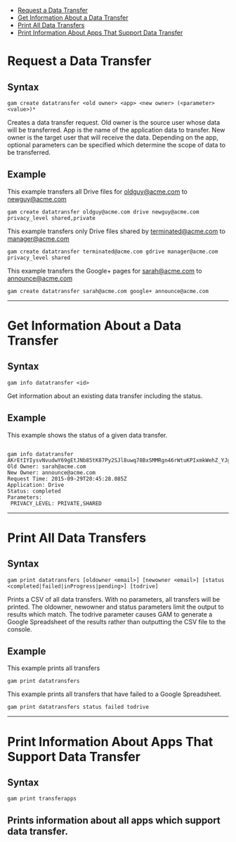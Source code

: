 - [Request a Data Transfer](#request-a-data-transfer)
- [Get Information About a Data Transfer](#get-information-about-a-data-transfer)
- [Print All Data Transfers](#print-all-data-transfers)
- [Print Information About Apps That Support Data Transfer](#print-information-about-apps-that-support-data-transfer)

# Request a Data Transfer
## Syntax
```
gam create datatransfer <old owner> <app> <new owner> (<parameter> <value>)*
```
Creates a data transfer request. Old owner is the source user whose data will be transferred. App is the name of the application data to transfer. New owner is the target user that will receive the data. Depending on the app, optional parameters can be specified which determine the scope of data to be transferred.

## Example
This example transfers all Drive files for oldguy@acme.com to newguy@acme.com
```
gam create datatransfer oldguy@acme.com drive newguy@acme.com privacy_level shared,private
```
This example transfers only Drive files shared by terminated@acme.com to manager@acme.com
```
gam create datatransfer terminated@acme.com gdrive manager@acme.com privacy_level shared
```
This example transfers the Google+ pages for sarah@acme.com to announce@acme.com
```
gam create datatransfer sarah@acme.com google+ announce@acme.com
```
---

# Get Information About a Data Transfer
## Syntax
```
gam info datatransfer <id>
```
Get information about an existing data transfer including the status.

## Example
This example shows the status of a given data transfer.
```

gam info datatransfer AKrEtIYIysvNvudwY69gEtJNb85tK87Py2SJl8uwq78BxSMMRgn46rWtuKPIxmkWehZ_YJguKbSs
Old Owner: sarah@acme.com
New Owner: announce@acme.com
Request Time: 2015-09-29T20:45:28.085Z
Application: Drive
Status: completed
Parameters:
 PRIVACY_LEVEL: PRIVATE,SHARED
```
---
# Print All Data Transfers
## Syntax
```
gam print datatransfers [oldowner <email>] [newowner <email>] [status <completed|failed|inProgress|pending>] [todrive]
```
Prints a CSV of all data transfers. With no parameters, all transfers will be printed. The oldowner, newowner and status parameters limit the output to results which match. The todrive parameter causes GAM to generate a Google Spreadsheet of the results rather than outputting the CSV file to the console.

## Example
This example prints all transfers
```
gam print datatransfers
```
This example prints all transfers that have failed to a Google Spreadsheet.
```
gam print datatransfers status failed todrive
```
---

# Print Information About Apps That Support Data Transfer
## Syntax
```
gam print transferapps
```
Prints information about all apps which support data transfer.
---